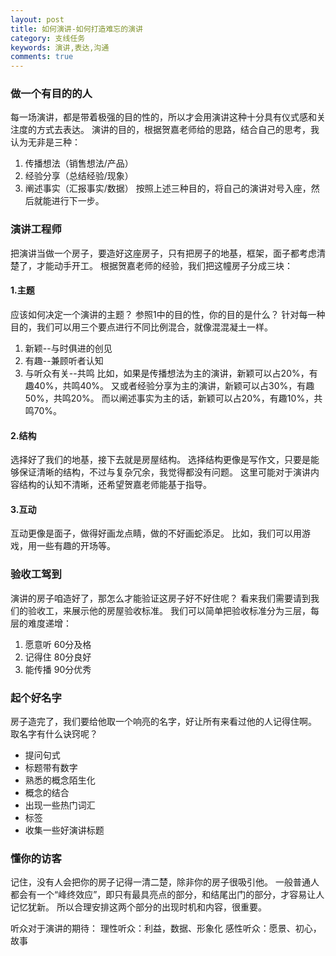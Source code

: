 ```yaml
---
layout: post
title: 如何演讲-如何打造难忘的演讲
category: 支线任务
keywords: 演讲,表达,沟通
comments: true
---
```


### 做一个有目的的人
每一场演讲，都是带着极强的目的性的，所以才会用演讲这种十分具有仪式感和关注度的方式去表达。
演讲的目的，根据贺嘉老师给的思路，结合自己的思考，我认为无非是三种：
1. 传播想法（销售想法/产品）
2. 经验分享（总结经验/现象）
3. 阐述事实（汇报事实/数据）
按照上述三种目的，将自己的演讲对号入座，然后就能进行下一步。

### 演讲工程师
把演讲当做一个房子，要造好这座房子，只有把房子的地基，框架，面子都考虑清楚了，才能动手开工。
根据贺嘉老师的经验，我们把这幢房子分成三块：

#### 1.主题
应该如何决定一个演讲的主题？ 参照1中的目的性，你的目的是什么？
针对每一种目的，我们可以用三个要点进行不同比例混合，就像混混凝土一样。
1. 新颖--与时俱进的创见
2. 有趣--兼顾听者认知
3. 与听众有关--共鸣
比如，如果是传播想法为主的演讲，新颖可以占20%，有趣40%，共鸣40%。
又或者经验分享为主的演讲，新颖可以占30%，有趣50%，共鸣20%。
而以阐述事实为主的话，新颖可以占20%，有趣10%，共鸣70%。

#### 2.结构
选择好了我们的地基，接下去就是房屋结构。
选择结构更像是写作文，只要是能够保证清晰的结构，不过与复杂冗余，我觉得都没有问题。
这里可能对于演讲内容结构的认知不清晰，还希望贺嘉老师能基于指导。

#### 3.互动
互动更像是面子，做得好画龙点睛，做的不好画蛇添足。
比如，我们可以用游戏，用一些有趣的开场等。

### 验收工驾到
演讲的房子咱造好了，那怎么才能验证这房子好不好住呢？
看来我们需要请到我们的验收工，来展示他的房屋验收标准。
我们可以简单把验收标准分为三层，每层的难度递增：
1. 愿意听 60分及格
2. 记得住 80分良好
3. 能传播 90分优秀

### 起个好名字
房子造完了，我们要给他取一个响亮的名字，好让所有来看过他的人记得住啊。
取名字有什么诀窍呢？
- 提问句式
- 标题带有数字
- 熟悉的概念陌生化
- 概念的结合
- 出现一些热门词汇
- 标签
- 收集一些好演讲标题

### 懂你的访客

记住，没有人会把你的房子记得一清二楚，除非你的房子很吸引他。
一般普通人都会有一个“峰终效应”，即只有最具亮点的部分，和结尾出门的部分，才容易让人记忆犹新。
所以合理安排这两个部分的出现时机和内容，很重要。

听众对于演讲的期待：
理性听众：利益，数据、形象化
感性听众：愿景、初心，故事   